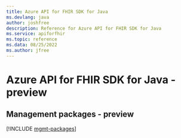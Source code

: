 ```yaml
---
title: Azure API for FHIR SDK for Java
ms.devlang: java
author: joshfree
description: Reference for Azure API for FHIR SDK for Java
ms.service: apiforfhir
ms.topic: reference
ms.data: 08/25/2022
ms.author: jfree
---
```

# Azure API for FHIR SDK for Java - preview

## Management packages - preview
[!INCLUDE [mgmt-packages](api-for-fhir-mgmt-index.md)]